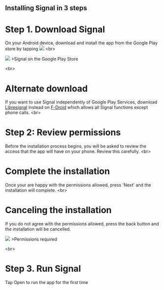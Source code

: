 
## Installing Signal in 3 steps

# Step 1. Download Signal
On your Android device, download and install the app from the Google Play store by tapping ![](https://securityinabox.org/sbox/screen/textsecure-en-1/001.png)
&lt;br&gt;

![](https://securityinabox.org/sbox/screen/textsecure-en-1/002.png)
&gt;Signal on the Google Play Store

&lt;br&gt;
# Alternate download
If you want to use Signal independently of Google Play Services, download [Libresignal](https://libraries.io/github/LibreSignal/LibreSignal) instead on [F-Droid](https://f-droid.org/) which allows all Signal functions except phone calls.
&lt;br&gt;
# Step 2: Review permissions
Before the installation process begins, you will be asked to review the access that the app will have on your phone. Review this carefully.
&lt;br&gt;
# Complete the installation
Once your are happy with the permissions allowed, press &#39;Next&#39; and the installation will complete.
&lt;br&gt;
# Canceling the installation
If you do not agree with the permissions allowed, press the back button and the installation will be cancelled.

![](https://securityinabox.org/sbox/screen/textsecure-en-1/004.png)
&gt;Permissions required

&lt;br&gt;
# Step 3. Run Signal
Tap Open to run the app for the first time

